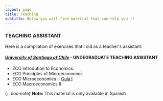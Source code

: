 ```yaml
---
layout: page
title: Teaching
subtitle: Below you will find material that can help you !!
---
```


### TEACHING ASSISTANT

Here is a compilation of exercises that I did as a teacher's assistant:

#### [_University of Santiago of Chile_](https://fae.usach.cl/) - UNDEGRADUATE TEACHING ASSISTANT
- ECO Introdution to Economics
- ECO Principles of Microeconomics 
- ECO Microeconomics I: [Guía I](../pdf/microeconomics/Guia-I-Solucion.pdf)
- ECO Macroeconomics II


{: .box-note}
**Note:** This material is only available in Spanish
